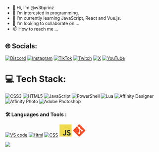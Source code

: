 - 👋 Hi, I’m @w3bprinz
- 👀 I’m interested in programming.
- 🌱 I’m currently learning JavaScript, React and Vue.js.
- 💞️ I’m looking to collaborate on ...
- 📫 How to reach me ...

## 🌐 Socials:
[![Discord](https://img.shields.io/badge/Discord-%237289DA.svg?logo=discord&logoColor=white)](https://discord.gg/FrXg5MD) [![Instagram](https://img.shields.io/badge/Instagram-%23E4405F.svg?logo=Instagram&logoColor=white)](https://instagram.com/k4nzi_) [![TikTok](https://img.shields.io/badge/TikTok-%23000000.svg?logo=TikTok&logoColor=white)](https://tiktok.com/@k4nzi_) [![Twitch](https://img.shields.io/badge/Twitch-%239146FF.svg?logo=Twitch&logoColor=white)](https://twitch.tv/k4nzi) [![X](https://img.shields.io/badge/X-black.svg?logo=X&logoColor=white)](https://x.com/k4nzi) [![YouTube](https://img.shields.io/badge/YouTube-%23FF0000.svg?logo=YouTube&logoColor=white)](https://youtube.com/@k4nzi)

# 💻 Tech Stack:
![CSS3](https://img.shields.io/badge/css3-%231572B6.svg?style=for-the-badge&logo=css3&logoColor=white) ![HTML5](https://img.shields.io/badge/html5-%23E34F26.svg?style=for-the-badge&logo=html5&logoColor=white) ![JavaScript](https://img.shields.io/badge/javascript-%23323330.svg?style=for-the-badge&logo=javascript&logoColor=%23F7DF1E) ![PowerShell](https://img.shields.io/badge/PowerShell-%235391FE.svg?style=for-the-badge&logo=powershell&logoColor=white) ![Lua](https://img.shields.io/badge/lua-%232C2D72.svg?style=for-the-badge&logo=lua&logoColor=white) ![Affinity Designer](https://img.shields.io/badge/affinity%20desginer-%231B72BE.svg?style=for-the-badge&logo=affinity-designer&logoColor=white) ![Affinity Photo](https://img.shields.io/badge/affinityphoto-%237E4DD2.svg?style=for-the-badge&logo=affinity-photo&logoColor=white) ![Adobe Photoshop](https://img.shields.io/badge/adobe%20photoshop-%2331A8FF.svg?style=for-the-badge&logo=adobe%20photoshop&logoColor=white)

<h3>🛠 Languages and Tools :</h3>
<p>
   <!-- Vs Code -->
   <a href="https://github.com/search?q=user%3Aw3bprinz&type=repositories" >
   <img src="https://img.icons8.com/fluent/48/000000/visual-studio-code-2019.png" alt="VS code" width="40" height="40"/></a>
  <!-- Html -->
   <a href="https://github.com/w3bprinz/" >
   <img src="https://img.icons8.com/color/48/000000/html-5--v1.png" alt="Html" width="40" height="40"/></a>
   <!-- CSS -->
   <a href="https://github.com/w3bprinz/" > 
   <img src="https://img.icons8.com/color/48/000000/css3.png" alt="CSS" width="40" height="40"/></a>
   <!-- JavaScript -->
   <a href="https://github.com/w3bprinz/" > 
   <img src="https://raw.githubusercontent.com/devicons/devicon/master/icons/javascript/javascript-original.svg" alt="Javascript" width="40" height="40"/></a>
   <!-- Git -->
   <a href="https://github.com/search?q=user%3Aw3bprinz&type=repositories" > 
   <img src="https://raw.githubusercontent.com/devicons/devicon/master/icons/git/git-original.svg" alt="Git" width="40" height="40"/></a>
</p>

<img src="https://github-readme-stats.vercel.app/api/top-langs/?username=w3bprinz"/>
<!---
w3bprinz/w3bprinz is a ✨ special ✨ repository because its `README.md` (this file) appears on your GitHub profile.
You can click the Preview link to take a look at your changes.
--->
